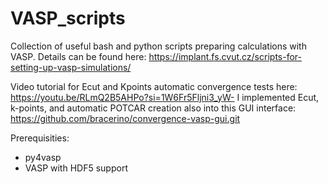 # VASP_scripts
Collection of useful bash and python scripts preparing calculations with VASP.
Details can be found here: https://implant.fs.cvut.cz/scripts-for-setting-up-vasp-simulations/

Video tutorial for Ecut and Kpoints automatic convergence tests here: https://youtu.be/RLmQ2B5AHPo?si=1W6Fr5Fljni3_yW-
I implemented Ecut, k-points, and automatic POTCAR creation also into this GUI interface: https://github.com/bracerino/convergence-vasp-gui.git

Prerequisities:
- py4vasp
- VASP with HDF5 support
